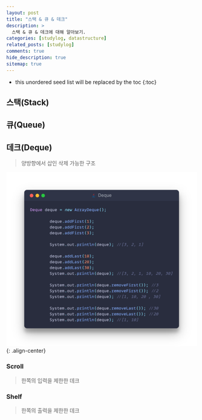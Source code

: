 ```yaml
---
layout: post
title: "스택 & 큐 & 데크"
description: >
  스택 & 큐 & 데크에 대해 알아보기.
categories: [studylog, datastructure]
related_posts: [studylog]
comments: true
hide_description: true
sitemap: true
---
```


* this unordered seed list will be replaced by the toc
{:toc}

## 스택(Stack)

## 큐(Queue)

## 데크(Deque)
> 양방향에서 삽인 삭제 가능한 구조

![Image](/assets/study/자료구조/선형자료구조/dequeImage.png){: .align-center}

### Scroll
> 한쪽의 입력을 제한한 데크

### Shelf
> 한쪽의 출력을 제한한 데크